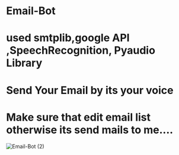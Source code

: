 # Email-Bot
# used smtplib,google API ,SpeechRecognition, Pyaudio Library
# Send Your Email by its your voice
# Make sure that edit email list otherwise its send mails to me....
![Email-Bot (2)](https://user-images.githubusercontent.com/92312713/143780727-5bf4149c-404e-4075-b84d-abe0cd45eb98.png)
